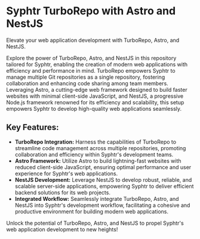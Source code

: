 # Syphtr TurboRepo with Astro and NestJS

Elevate your web application development with TurboRepo, Astro, and NestJS.

Explore the power of TurboRepo, Astro, and NestJS in this repository tailored for Syphtr, enabling the creation of modern web applications with efficiency and performance in mind. TurboRepo empowers Syphtr to manage multiple Git repositories as a single repository, fostering collaboration and enhancing code sharing among team members. Leveraging Astro, a cutting-edge web framework designed to build faster websites with minimal client-side JavaScript, and NestJS, a progressive Node.js framework renowned for its efficiency and scalability, this setup empowers Syphtr to develop high-quality web applications seamlessly.

## Key Features:

- **TurboRepo Integration:** Harness the capabilities of TurboRepo to streamline code management across multiple repositories, promoting collaboration and efficiency within Syphtr's development teams.
- **Astro Framework:** Utilize Astro to build lightning-fast websites with reduced client-side JavaScript, ensuring optimal performance and user experience for Syphtr's web applications.
- **NestJS Development:** Leverage NestJS to develop robust, reliable, and scalable server-side applications, empowering Syphtr to deliver efficient backend solutions for its web projects.
- **Integrated Workflow:** Seamlessly integrate TurboRepo, Astro, and NestJS into Syphtr's development workflow, facilitating a cohesive and productive environment for building modern web applications.

Unlock the potential of TurboRepo, Astro, and NestJS to propel Syphtr's web application development to new heights!
